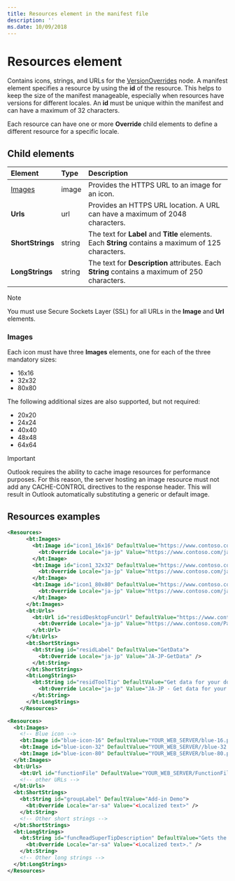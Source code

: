```yaml
---
title: Resources element in the manifest file
description: ''
ms.date: 10/09/2018
---
```


# Resources element

Contains icons, strings, and URLs for the [VersionOverrides](versionoverrides.md) node. A manifest element specifies a resource by using the **id** of the resource. This helps to keep the size of the manifest manageable, especially when resources have versions for different locales. An **id** must be unique within the manifest and can have a maximum of 32 characters.

Each resource can have one or more **Override** child elements to define a different resource for a specific locale.

## Child elements

|  Element |  Type  |  Description  |
|:-----|:-----|:-----|
|  [Images](#images)            |  image   |  Provides the HTTPS URL to an image for an icon. |
|  **Urls**                |  url     |  Provides an HTTPS URL location. A URL can have a maximum of 2048 characters. |
|  **ShortStrings** |  string  |  The text for **Label** and **Title** elements. Each **String** contains a maximum of 125 characters.|
|  **LongStrings**  |  string  | The text for **Description** attributes. Each **String** contains a maximum of 250 characters.|

> [!NOTE]
> You must use Secure Sockets Layer (SSL) for all URLs in the  **Image** and **Url** elements.

### Images
Each icon must have three  **Images** elements, one for each of the three mandatory sizes:

- 16x16
- 32x32
- 80x80

The following additional sizes are also supported, but not required:

- 20x20
- 24x24
- 40x40
- 48x48
- 64x64

> [!IMPORTANT] 
> Outlook requires the ability to cache image resources for performance purposes. For this reason, the server hosting an image resource must not add any CACHE-CONTROL directives to the response header. This will result in Outlook automatically substituting a generic or default image.    

## Resources examples 

```XML
<Resources>
      <bt:Images>
        <bt:Image id="icon1_16x16" DefaultValue="https://www.contoso.com/icon_default.png">
          <bt:Override Locale="ja-jp" Value="https://www.contoso.com/ja-jp16-icon_default.png" />
        </bt:Image>
        <bt:Image id="icon1_32x32" DefaultValue="https://www.contoso.com/icon_default.png">
          <bt:Override Locale="ja-jp" Value="https://www.contoso.com/ja-jp32-icon_default.png" />
        </bt:Image>
        <bt:Image id="icon1_80x80" DefaultValue="https://www.contoso.com/icon_default.png">
          <bt:Override Locale="ja-jp" Value="https://www.contoso.com/ja-jp80-icon_default.png" />
        </bt:Image>
      </bt:Images>
      <bt:Urls>
        <bt:Url id="residDesktopFuncUrl" DefaultValue="https://www.contoso.com/Pages/Home.aspx">
          <bt:Override Locale="ja-jp" Value="https://www.contoso.com/Pages/Home.aspx" />
        </bt:Url>
      </bt:Urls>
      <bt:ShortStrings>
        <bt:String id="residLabel" DefaultValue="GetData">
          <bt:Override Locale="ja-jp" Value="JA-JP-GetData" />
        </bt:String>
      </bt:ShortStrings>
      <bt:LongStrings>
        <bt:String id="residToolTip" DefaultValue="Get data for your document.">
          <bt:Override Locale="ja-jp" Value="JA-JP - Get data for your document." />
        </bt:String>
      </bt:LongStrings>
    </Resources>
```

```xml
<Resources>
  <bt:Images>
    <!-- Blue icon -->
    <bt:Image id="blue-icon-16" DefaultValue="YOUR_WEB_SERVER/blue-16.png"/>
    <bt:Image id="blue-icon-32" DefaultValue="YOUR_WEB_SERVER//blue-32.png"/>
    <bt:Image id="blue-icon-80" DefaultValue="YOUR_WEB_SERVER/blue-80.png"/>
  </bt:Images>
  <bt:Urls>
    <bt:Url id="functionFile" DefaultValue="YOUR_WEB_SERVER/FunctionFile/Functions.html"/>
    <!-- other URLs -->
  </bt:Urls>
  <bt:ShortStrings>
    <bt:String id="groupLabel" DefaultValue="Add-in Demo">
      <bt:Override Locale="ar-sa" Value="<Localized text>" />
    </bt:String>
    <!-- Other short strings -->
  </bt:ShortStrings>
  <bt:LongStrings>
    <bt:String id="funcReadSuperTipDescription" DefaultValue="Gets the subject of the message or appointment.">
      <bt:Override Locale="ar-sa" Value="<Localized text>." />
    </bt:String>
    <!-- Other long strings -->
  </bt:LongStrings>
</Resources>
```
